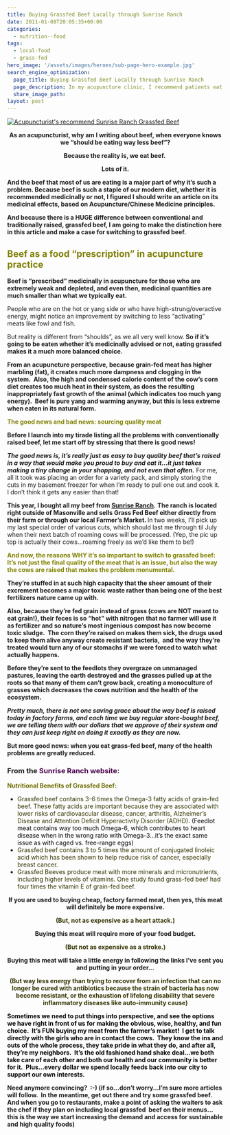 ```yaml
---
title: Buying Grassfed Beef Locally through Sunrise Ranch
date: 2011-01-08T20:05:35+00:00
categories:
  - nutrition--food
tags:
  - local-food
  - grass-fed
hero_image: '/assets/images/heroes/sub-page-hero-example.jpg'
search_engine_optimization:
  page_title: Buying Grassfed Beef Locally through Sunrise Ranch
  page_description: In my acupuncture clinic, I recommend patients eat only grass-fed, sustainable meats, to avoid the physical and environmental problems of CAFO meats.
  share_image_path:
layout: post
---
```

<p style="text-align: center;">
  <p>
    <a href="/assets/images/wp-content/uploads/2011/01/Sunrise-Ranch.jpg"><img class=" wp-image-980" title="Sunrise Ranch Grassfed Beef" src="/assets/images/wp-content/uploads/2011/01/Sunrise-Ranch-150x114.jpg" alt="Acupuncturist's recommend Sunrise Ranch Grassfed Beef" width="230" height="175" srcset="/assets/images/wp-content/uploads/2011/01/Sunrise-Ranch-150x114.jpg 150w, /assets/images/wp-content/uploads/2011/01/Sunrise-Ranch.jpg 300w" sizes="(max-width: 230px) 100vw, 230px" /></a>
  </p>
  
  <p style="text-align: center;">
    <strong>As an acupuncturist, why am I writing about beef, when everyone knows we &#8220;should be eating way less beef&#8221;? </strong>
  </p>
  
  <p style="text-align: center;">
    <strong>Because the reality is, we eat beef.  </strong>
  </p>
  
  <p style="text-align: center;">
    <strong>Lots of it. </strong>
  </p>
  
  <p>
    <strong>And the beef that most of us are eating is a major part of why it&#8217;s such a problem. </strong><strong>Because beef is such a staple of our modern diet, whether it is recommended </strong><strong>medicinally </strong><strong>or not, I figured I should write an article on its medicinal effects, based on Acupuncture/Chinese Medicine principles.  </strong>
  </p>
  
  <p>
    <strong>And because there is a HUGE difference between conventional and traditionally raised, grassfed beef, I am going to make the distinction here in this article and make a case for switching to grassfed beef. </strong>
  </p>
  
  <h2>
    <strong><span style="color: #808000;">Beef as a food &#8220;prescription&#8221; in acupuncture practice</span><br /> </strong>
  </h2>
  
  <p>
    <strong>Beef is &#8220;prescribed&#8221; medicinally in acupuncture for those who are extremely weak and depleted, and even then, medicinal quantities are much smaller than what we typically eat. </strong>
  </p>
  
  <p>
    People who are on the hot or yang side or who have high-strung/overactive energy, might notice an improvement by switching to less &#8220;activating&#8221; meats like fowl and fish.
  </p>
  
  <p>
    But reality is different from &#8220;shoulds&#8221;, as we all very well know.<strong> So if it&#8217;s going to be eaten whether it&#8217;s medicinally advised or not, eating grassfed makes it a much more balanced choice. </strong>
  </p>
  
  <p>
    <strong>From an acupuncture perspective, because grain-fed meat has higher marbling (fat), it creates much more dampness and clogging in the system.  Also, the high and condensed calorie content of the cow&#8217;s corn diet creates too much heat in their system, as does the resulting inappropriately fast growth of the animal (which indicates too much yang energy).  Beef is pure yang and warming anyway, but this is less extreme when eaten in its natural form. </strong>
  </p>
  
  <p>
    <span style="color: #808000;"><strong>The good news and bad news: sourcing quality meat</strong></span>
  </p>
  
  <p>
    <strong>Before I launch into my tirade listing all the problems with conventionally raised beef, let me start off by stressing that there is good news! </strong>
  </p>
  
  <p>
    <em><strong>The good news is, it&#8217;s really just as easy to buy quality beef that&#8217;s raised in a way that would make you proud to buy and eat it&#8230;it just takes making a tiny change in your shopping, and not even that often.</strong> </em>For me, all it took was placing an order for a variety pack, and simply storing the cuts in my basement freezer for when I&#8217;m ready to pull one out and cook it.  I don&#8217;t think it gets any easier than that!
  </p>
  
  <p>
    <strong>This year, I bought all my beef from <a href="http://r20.rs6.net/tn.jsp?llr=lem6kddab&et=1104078084179&s=0&e=001VPMzYI6b7ar9WEyjKRWHHQkuqK4wiGZ2Oehm8X2oxTFy17klLxhgSMT_QXjJFDpr9HrAAmLKgYvEMM1Y6D5ZbUCb0Nkuw8su-2vCFBjMl49YAViKqh9vOBj7_c5F_tvQ" target="_blank" rel="noopener">Sunrise Ranch</a>.</strong> <strong>The ranch is located right outside of Masonville and sells Grass Fed Beef either directly from their farm or through our local Farmer&#8217;s Market. </strong> In two weeks, I&#8217;ll pick up my last special order of various cuts, which should last me through til July when their next batch of roaming cows will be processed. (Yep, the pic up top is actually their cows&#8230;roaming freely as we&#8217;d like them to be!)
  </p>
  
  <p>
    <strong><span style="color: #808000;">And now, the reasons WHY it&#8217;s so important to switch to grassfed beef: It&#8217;s not just the final quality of the meat that is an issue, but also the way the cows are raised that makes the problem monumental. </span> </strong>
  </p>
  
  <p>
    <strong>They&#8217;re stuffed in at such high capacity that the sheer amount of their excrement becomes a major toxic waste rather than being one of the best fertilizers nature came up with.  </strong>
  </p>
  
  <p>
    <strong>Also, because they&#8217;re fed grain instead of grass (cows are NOT meant to eat grain!), their feces is so &#8220;hot&#8221; with nitrogen that no farmer will use it as fertilizer and so nature&#8217;s most ingenious compost has now become toxic sludge.  The corn they&#8217;re raised on makes them sick, the drugs used to keep them alive anyway create resistant bacteria,  and the way they&#8217;re treated would turn any of our stomachs if we were forced to watch what actually happens.  </strong>
  </p>
  
  <p>
    <strong>Before they&#8217;re sent to the feedlots they overgraze on unmanaged pastures, leaving the earth destroyed and the grasses pulled up at the roots so that many of them can&#8217;t grow back, creating a monoculture of grasses which decreases the cows nutrition and the health of the ecosystem.  </strong>
  </p>
  
  <p>
    <strong><em>Pretty much, there is not one saving grace about the way beef is raised today in factory farms, and each time we buy regular store-bought beef, we are telling them with our dollars that we approve of their system and they can just keep right on doing it exactly as they are now.</em></strong>
  </p>
  
  <p>
    <strong>But more good news: when you eat grass-fed beef, many of the health problems are greatly reduced. </strong>
  </p>
  
  <h3>
    From the <span style="color: #4c004c;">Sunrise Ranch website</span>:
  </h3>
  
  <p>
    <span style="color: #6b6b00;"><strong>Nutritional Benefits of Grassfed Beef:</strong></span>
  </p>
  
  <ul>
    <li>
      <span style="color: #333300;">Grassfed beef contains 3-6 times the Omega-3 fatty acids of grain-fed beef. These fatty acids are important because they are associated with lower risks of cardiovascular disease, cancer, arthritis, Alzheimer&#8217;s Disease and Attention Deficit Hyperactivity Disorder (ADHD).<span style="color: #000000;"> (Feedlot meat contains way too much Omega-6, which contributes to heart disease when in the wrong ratio with Omega-3&#8230;it&#8217;s the exact same issue as with caged vs. free-range eggs)</span></span>
    </li>
    <li>
      <span style="color: #333300;">Grassfed beef contains 3 to 5 times the amount of conjugated linoleic acid which has been shown to help reduce risk of cancer, especially breast cancer.</span>
    </li>
    <li>
      <span style="color: #333300;">Grassfed Beeves produce meat with more minerals and micronutrients, including higher levels of vitamins. One study found grass-fed beef had four times the vitamin E of grain-fed beef.</span>
    </li>
  </ul>
  
  <p style="text-align: center;">
    <strong>If you are used to buying cheap, factory farmed meat, then yes, this meat will definitely be more expensive. </strong>
  </p>
  
  <p style="text-align: center;">
    <span style="color: #333300;"><strong>(But, not as expensive as a heart attack.)</strong></span>
  </p>
  
  <p style="text-align: center;">
    <strong>Buying this meat will require more of your food budget.</strong>
  </p>
  
  <p style="text-align: center;">
    <span style="color: #333300;"><strong>(But not as expensive as a stroke.)</strong></span>
  </p>
  
  <p style="text-align: center;">
    <strong>Buying this meat will take a little energy in following the links I&#8217;ve sent you and putting in your order&#8230;</strong>
  </p>
  
  <p style="text-align: center;">
    <strong><span style="color: #333300;">(But way less energy than trying to recover from an infection that can no longer be cured with antibiotics because the strain of bacteria has now become resistant, or the exhaustion of lifelong disability that severe inflammatory diseases like auto-immunity cause)</span></strong>
  </p>
  
  <p style="text-align: left;">
    <strong><span style="color: #333300;"><span style="color: #000000;">Sometimes we need to put things into perspective, and see the options we have right in front of us for making the obvious, wise, healthy, and fun choice.  It&#8217;s FUN buying my meat from the farmer&#8217;s market!  I get to talk directly with the girls who are in contact the cows.  They know the ins and outs of the whole process, they take pride in what they do, and after all, they&#8217;re my neighbors.  It&#8217;s the old fashioned hand shake deal&#8230;we both take care of each other and both our health and our community is better for it.  Plus&#8230;every dollar we spend locally feeds back into our city to support our own interests.</span></span></strong>
  </p>
  
  <p style="text-align: left;">
    <strong>Need anymore convincing?  :-) (if so&#8230;don&#8217;t worry&#8230;I&#8217;m sure more articles will follow.  In the meantime, get out there and try some grassfed beef.  And when you go to restaurants, make a point of asking the waiters to ask the chef if they plan on including </strong><strong>local </strong><strong>grassfed  beef on their menus&#8230;this is the way we start increasing the demand and access for sustainable and high quality foods)<br /> </strong>
  </p>